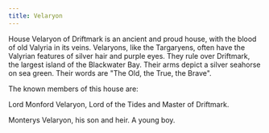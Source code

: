 ```yaml
---
title: Velaryon
---
```


House Velaryon of Driftmark is an ancient and proud house, with the blood of old Valyria in its veins. Velaryons, like the Targaryens, often have the Valyrian features of silver hair and purple eyes. They rule over Driftmark, the largest island of the Blackwater Bay. Their arms depict a silver seahorse on sea green. Their words are "The Old, the True, the Brave".

The known members of this house are:

Lord Monford Velaryon, Lord of the Tides and Master of Driftmark.

Monterys Velaryon, his son and heir. A young boy. 



